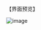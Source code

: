 【界面预览】

![image](https://github.com/GeekerGao/TCP-Client-Server/assets/135122127/701d36d2-9be3-48eb-ad6b-ff1fd964f28c)
